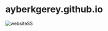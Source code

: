 <h1> ayberkgerey.github.io </h1>

![websiteSS](https://user-images.githubusercontent.com/41261380/75093216-d4ad4c00-5590-11ea-9d97-0cf57bdfcb34.png)
